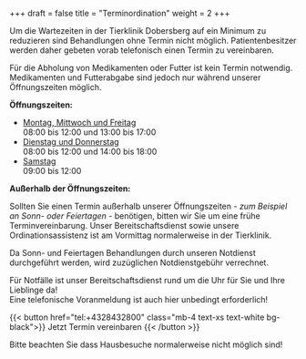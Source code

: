 +++
draft = false
title = "Terminordination"
weight = 2
+++

Um die Wartezeiten in der Tierklinik Dobersberg auf ein Minimum zu reduzieren sind Behandlungen ohne Termin nicht möglich.
Patientenbesitzer werden daher gebeten vorab telefonisch einen Termin zu vereinbaren.

Für die Abholung von Medikamenten oder Futter ist kein Termin notwendig. Medikamenten und Futterabgabe sind jedoch nur während unserer Öffnungszeiten
möglich.

**Öffnungszeiten:**

- <u>Montag, Mittwoch und Freitag</u>  
  08:00 bis 12:00 und 13:00 bis 17:00
- <u>Dienstag und Donnerstag</u>  
  08:00 bis 12:00 und 14:00 bis 18:00
- <u>Samstag</u>  
  09:00 bis 12:00

**Außerhalb der Öffnungszeiten:**

Sollten Sie einen Termin außerhalb unserer Öffnungszeiten - _zum Beispiel an Sonn- oder Feiertagen_ - benötigen, bitten wir Sie um eine frühe Terminvereinbarung. Unser Bereitschaftsdienst sowie unsere Ordinationsassistenz ist am Vormittag normalerweise in der Tierklinik.

Da Sonn- und Feiertagen Behandlungen durch unseren Notdienst durchgeführt werden, wird zuzüglichen Notdienstgebühr verrechnet.

<span class="block mb-8 font-normal text-red-500 font-lexend">
Für Notfälle ist unser Bereitschaftsdienst rund um die Uhr für Sie und Ihre Lieblinge da! <br />
Eine telefonische Voranmeldung ist auch hier unbedingt erforderlich!
</span>

{{< button href="tel:+4328432800" class="mb-4 text-xs text-white bg-black">}}
Jetzt Termin vereinbaren
{{< /button >}}

Bitte beachten Sie dass Hausbesuche normalerweise nicht möglich sind!
